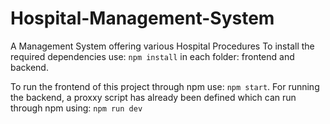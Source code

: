 # Hospital-Management-System
A Management System offering various Hospital Procedures
To install the required dependencies use: `npm install` in each folder: frontend and backend.

To run the frontend of this project through npm use: `npm start`.
For running the backend, a proxxy script has already been defined which can run through npm using: `npm run dev`
